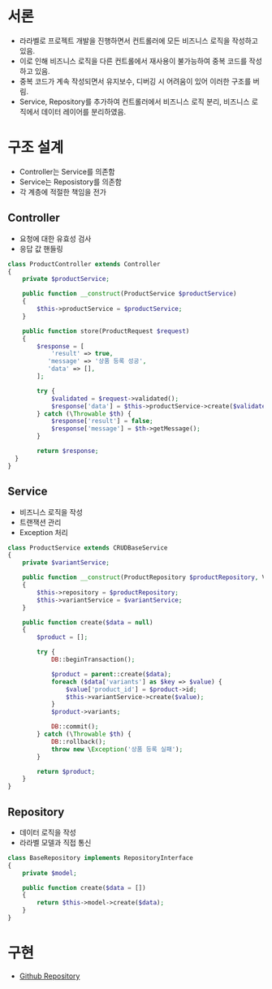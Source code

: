 # 서론
- 라라벨로 프로젝트 개발을 진행하면서 컨트롤러에 모든 비즈니스 로직을 작성하고 있음.
- 이로 인해 비즈니스 로직을 다른 컨트롤에서 재사용이 불가능하여 중복 코드를 작성하고 있음.
- 중복 코드가 계속 작성되면서 유지보수, 디버깅 시 어려움이 있어 이러한 구조를 버림.
- Service, Repository를 추가하여 컨트롤러에서 비즈니스 로직 분리, 비즈니스 로직에서 데이터 레이어를 분리하였음.

# 구조 설계
- Controller는 Service를 의존함
- Service는 Reposistory를 의존함
- 각 계층에 적절한 책임을 전가

## Controller
- 요청에 대한 유효성 검사 
- 응답 값 핸들링
```php
class ProductController extends Controller
{
    private $productService;

    public function __construct(ProductService $productService)
    {
        $this->productService = $productService;
    }

    public function store(ProductRequest $request)
    {
        $response = [
            'result' => true,
           'message' => '상품 등록 성공',
           'data' => [],
        ];

        try {
            $validated = $request->validated();
            $response['data'] = $this->productService->create($validated);
        } catch (\Throwable $th) {
            $response['result'] = false;
            $response['message'] = $th->getMessage();
        }

        return $response;
  }
}
```

## Service
- 비즈니스 로직을 작성
- 트랜잭션 관리
- Exception 처리
```php
class ProductService extends CRUDBaseService
{
    private $variantService;

    public function __construct(ProductRepository $productRepository, VariantService $variantService)
    {
        $this->repository = $productRepository;
        $this->variantService = $variantService;
    }

    public function create($data = null)
    {
        $product = [];

        try {
            DB::beginTransaction();

            $product = parent::create($data);
            foreach ($data['variants'] as $key => $value) {
                $value['product_id'] = $product->id;
                $this->variantService->create($value);
            }
            $product->variants;

            DB::commit();
        } catch (\Throwable $th) {
            DB::rollback();
            throw new \Exception('상품 등록 실패');
        }

        return $product;
    }
}
```

## Repository
- 데이터 로직을 작성
- 라라벨 모델과 직접 통신
```php
class BaseRepository implements RepositoryInterface
{
    private $model;

    public function create($data = [])
    {
        return $this->model->create($data);
    }
}
```

# 구현
- [Github Repository](https://github.com/kuy00/service-repository-pattern-by-laravel)